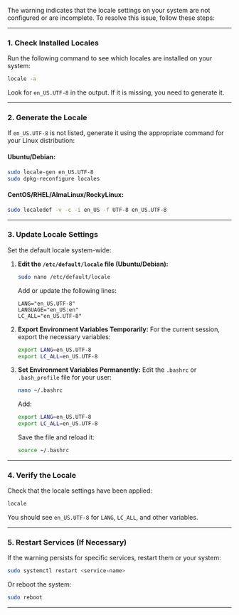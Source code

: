 The warning indicates that the locale settings on your system are not configured or are incomplete. To resolve this issue, follow these steps:

---

### **1. Check Installed Locales**
Run the following command to see which locales are installed on your system:
```bash
locale -a
```
Look for `en_US.UTF-8` in the output. If it is missing, you need to generate it.

---

### **2. Generate the Locale**
If `en_US.UTF-8` is not listed, generate it using the appropriate command for your Linux distribution:

#### **Ubuntu/Debian:**
```bash
sudo locale-gen en_US.UTF-8
sudo dpkg-reconfigure locales
```

#### **CentOS/RHEL/AlmaLinux/RockyLinux:**
```bash
sudo localedef -v -c -i en_US -f UTF-8 en_US.UTF-8
```

---

### **3. Update Locale Settings**
Set the default locale system-wide:

1. **Edit the `/etc/default/locale` file (Ubuntu/Debian):**
   ```bash
   sudo nano /etc/default/locale
   ```
   Add or update the following lines:
   ```plaintext
   LANG="en_US.UTF-8"
   LANGUAGE="en_US:en"
   LC_ALL="en_US.UTF-8"
   ```

2. **Export Environment Variables Temporarily:**
   For the current session, export the necessary variables:
   ```bash
   export LANG=en_US.UTF-8
   export LC_ALL=en_US.UTF-8
   ```

3. **Set Environment Variables Permanently:**
   Edit the `.bashrc` or `.bash_profile` file for your user:
   ```bash
   nano ~/.bashrc
   ```
   Add:
   ```bash
   export LANG=en_US.UTF-8
   export LC_ALL=en_US.UTF-8
   ```
   Save the file and reload it:
   ```bash
   source ~/.bashrc
   ```

---

### **4. Verify the Locale**
Check that the locale settings have been applied:
```bash
locale
```
You should see `en_US.UTF-8` for `LANG`, `LC_ALL`, and other variables.

---

### **5. Restart Services (If Necessary)**
If the warning persists for specific services, restart them or your system:
```bash
sudo systemctl restart <service-name>
```
Or reboot the system:
```bash
sudo reboot
```

---